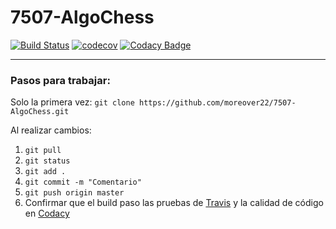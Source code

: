 # 7507-AlgoChess
[![Build Status](https://travis-ci.org/moreover22/7507-AlgoChess.svg?branch=master)](https://travis-ci.org/moreover22/7507-AlgoChess)
[![codecov](https://codecov.io/gh/moreover22/7507-AlgoChess/branch/master/graph/badge.svg)](https://codecov.io/gh/moreover22/7507-AlgoChess)
[![Codacy Badge](https://api.codacy.com/project/badge/Grade/60b45b3d54fa4b2898ee1d1710a77931)](https://www.codacy.com/manual/moreover22/7507-AlgoChess?utm_source=github.com&amp;utm_medium=referral&amp;utm_content=moreover22/7507-AlgoChess&amp;utm_campaign=Badge_Grade)

---
### Pasos para trabajar:

Solo la primera vez:
`git clone https://github.com/moreover22/7507-AlgoChess.git`


Al realizar cambios:
1. `git pull`
1. `git status`
1. `git add .`
1. `git commit -m "Comentario"`
1. `git push origin master` 
1. Confirmar que el build paso las pruebas de [Travis](https://travis-ci.org/moreover22/7507-AlgoChess) y la calidad de código en [Codacy](https://app.codacy.com/manual/moreover22/7507-AlgoChess)
